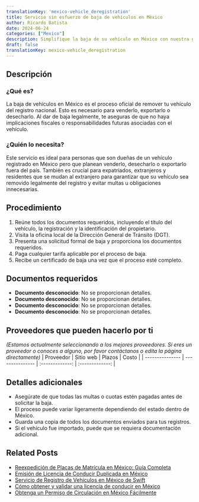 ```yaml
---
translationKey: 'mexico-vehicle_deregistration'
title: Servicio sin esfuerzo de baja de vehículos en México
author: Ricardo Batista
date: 2024-06-24
categories: ["Mexico"]
description: Simplifique la baja de su vehículo en México con nuestra guía paso a paso. ¡Fácil, rápido y sin complicaciones!
draft: false
translationKey: mexico-vehicle_deregistration
---
```


## Descripción
### ¿Qué es?
La baja de vehículos en México es el proceso oficial de remover tu vehículo del registro nacional. Esto es necesario para venderlo, exportarlo o desecharlo. Al dar de baja legalmente, te aseguras de que no haya implicaciones fiscales o responsabilidades futuras asociadas con el vehículo.

### ¿Quién lo necesita?
Este servicio es ideal para personas que son dueñas de un vehículo registrado en México pero que planean venderlo, desecharlo o exportarlo fuera del país. También es crucial para expatriados, extranjeros y residentes que se mudan al extranjero para garantizar que su vehículo sea removido legalmente del registro y evitar multas u obligaciones innecesarias.

## Procedimiento

1. Reúne todos los documentos requeridos, incluyendo el título del vehículo, la registración y la identificación del propietario.
2. Visita la oficina local de la Dirección General de Tránsito (DGT).
3. Presenta una solicitud formal de baja y proporciona los documentos requeridos.
4. Paga cualquier tarifa aplicable por el proceso de baja.
5. Recibe un certificado de baja una vez que el proceso esté completo.

## Documentos requeridos
- **Documento desconocido**: No se proporcionan detalles.
- **Documento desconocido**: No se proporcionan detalles.
- **Documento desconocido**: No se proporcionan detalles.
- **Documento desconocido**: No se proporcionan detalles.

## Proveedores que pueden hacerlo por ti
_(Estamos actualmente seleccionando a los mejores proveedores. Si eres un proveedor o conoces a alguno, por favor contáctanos o edita la página directamente)_
| Proveedor        |     Sitio web     |     Plazos    |       Costo      |
| --------------- | --------------- |  :-------------: | :-------------: |

## Detalles adicionales
- Asegúrate de que todas las multas o cuotas estén pagadas antes de solicitar la baja.
- El proceso puede variar ligeramente dependiendo del estado dentro de México.
- Guarda una copia de todos los documentos enviados para tus registros.
- Si el vehículo fue importado, puede que se requiera documentación adicional.
## Related Posts

- [Reexpedición de Placas de Matrícula en México: Guía Completa](https://tramitit.com/es/guides/mexico/reemplacamiento/)
- [Emisión de Licencia de Conducir Duplicada en México](https://tramitit.com/es/guides/mexico/expedición_de_duplicado_de_licencia_de_conducir/)
- [Servicio de Registro de Vehículos en México de Swift](https://tramitit.com/es/guides/mexico/registro_vehicular/)
- [Cómo obtener y validar una licencia de conducir en México](https://tramitit.com/es/guides/mexico/licencia_de_conducir/)
- [Obtenga un Permiso de Circulación en México Fácilmente](https://tramitit.com/es/guides/mexico/permiso_de_circulación/)